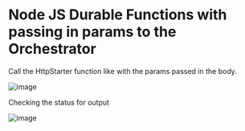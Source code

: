 # Node JS Durable Functions with passing in params to the Orchestrator

Call the HttpStarter function like with the params passed in the body.

![image](https://user-images.githubusercontent.com/92878154/231602377-2f9e9718-4037-43f8-91de-dfac78e50455.png)

Checking the status for output

![image](https://user-images.githubusercontent.com/92878154/231602432-48676033-4a9c-47f9-9aeb-df87a8ed7bd7.png)

